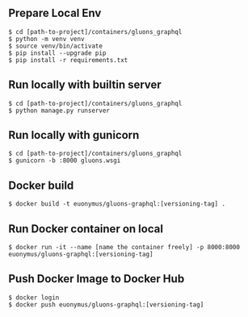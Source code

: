 
## Prepare Local Env

```
$ cd [path-to-project]/containers/gluons_graphql
$ python -m venv venv
$ source venv/bin/activate
$ pip install --upgrade pip
$ pip install -r requirements.txt

```

## Run locally with builtin server

```
$ cd [path-to-project]/containers/gluons_graphql
$ python manage.py runserver
```

## Run locally with gunicorn

```
$ cd [path-to-project]/containers/gluons_graphql
$ gunicorn -b :8000 gluons.wsgi
```


## Docker build

```
$ docker build -t euonymus/gluons-graphql:[versioning-tag] .
```

## Run Docker container on local

```
$ docker run -it --name [name the container freely] -p 8000:8000 euonymus/gluons-graphql:[versioning-tag]
```

## Push Docker Image to Docker Hub

```
$ docker login
$ docker push euonymus/gluons-graphql:[versioning-tag]
```
